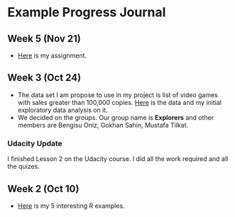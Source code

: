 # Example Progress Journal

## Week 5 (Nov 21)

+ [Here](files/Diamonds.html) is my assignment. 

## Week 3 (Oct 24)

+ The data set I am propose to use in my project is list of video games with sales greater than 100,000 copies. [Here](files/Assignment_2.html) is the data and my initial exploratory data analysis on it.
+ We decided on the groups. Our group name is **Explorers** and other members are Bengisu Oniz, Gokhan Sahin, Mustafa Tilkat.

### Udacity Update 

I finished Lesson 2 on the Udacity course. I did all the work required and all the quizes.

## Week 2 (Oct 10)

+ [Here](files/HW1_Progress_Journal_and_5_R_Examples.html) is my 5 interesting R examples. 

